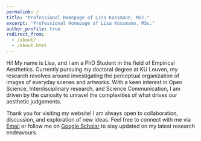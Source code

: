 ```yaml
---
permalink: /
title: "Professional Homepage of Lisa Kossmann, MSc."
excerpt: "Professional Homepage of Lisa Kossmann, MSc."
author_profile: true
redirect_from: 
  - /about/
  - /about.html
---
```



Hi! My name is Lisa, and I am a PhD Student in the field of Empirical Aesthetics. Currently pursuing my doctoral degree at KU Leuven, my research revolves around investigating the perceptual organization of images of everyday scenes and artworks. With a keen interest in Open Science, Interdisciplinary research, and Science Communication, I am driven by the curiosity to unravel the complexities of what drives our aesthetic judgements.

Thank you for visiting my website! I am always open to collaboration, discussion, and exploration of new ideas. Feel free to connect with me via [Email](lisa.kossmann@swbmail.de)  or follow me on [Google Scholar](https://scholar.google.com/citations?hl=en&user=V2XfbV8AAAAJ) to stay updated on my latest research endeavours.
